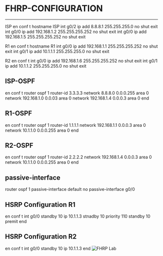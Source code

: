 # FHRP-CONFIGURATION
------------------

ISP
en
conf t
hostname ISP
int g0/2
ip add 8.8.8.1 255.255.255.0
no shut
exit
int g0/0
ip add 192.168.1.2 255.255.255.252
no shut
exit
int g0/0
ip add 192.168.1.5 255.255.255.252
no shut
exit

R1
en
conf t
hostname R1
int g0/0
ip add 192.168.1.1 255.255.255.252
no shut
exit
int g0/1
ip add 10.1.1.1 255.255.255.0
no shut
exit

R2
en 
conf t
int g0/0
ip add 192.168.1.6 255.255.255.252
no shut
exit
int g0/1
ip add 10.1.1.2 255.255.255.0
no shut
exit


ISP-OSPF
--------
en
conf t
router ospf 1
router-id 3.3.3.3
network 8.8.8.0 0.0.0.255 area 0
network 192.168.1.0 0.0.03 area 0
network 192.168.1.4 0.0.0.3 area 0
end

R1-OSPF
-------
en
conf t
router ospf 1
router-id 1.1.1.1
network 192.168.1.1 0.0.0.3 area 0
network 10.1.1.0 0.0.0.255 area 0
end

R2-OSPF
-------
en
conf t
router ospf 1
router-id 2.2.2.2
network 192.168.1.4 0.0.0.3 area 0
network 10.1.1.0 0.0.0.255 area 0
end


passive-interface
----------------
router ospf 1
passive-interface default
no passive-interface g0/0

HSRP Configuration R1
------------------
en
conf t
int g0/0
standby 10 ip 10.1.1.3
stnadby 10 priority 110
standby 10 premit
end


HSRP Configuration R2
------------------
en
conf t
int g0/0
standby 10 ip 10.1.1.3
end
![FHRP Lab](https://user-images.githubusercontent.com/106605770/178120819-95235edc-07c9-40bc-b20d-bfe794866f0d.png)
